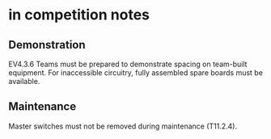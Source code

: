 
# in competition notes

## Demonstration
EV4.3.6 Teams must be prepared to demonstrate spacing on team-built equipment. For inaccessible circuitry, fully assembled spare boards must be available.

## Maintenance
Master switches must not be removed during maintenance (T11.2.4).